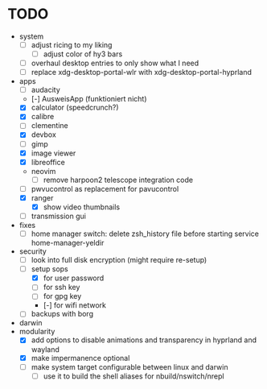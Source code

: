 # TODO

- system
  - [ ] adjust ricing to my liking
    - [ ] adjust color of hy3 bars
  - [ ] overhaul desktop entries to only show what I need
  - [ ] replace xdg-desktop-portal-wlr with xdg-desktop-portal-hyprland
- apps
  - [ ] audacity
  - [-] AusweisApp (funktioniert nicht)
  - [x] calculator (speedcrunch?)
  - [x] calibre
  - [ ] clementine
  - [x] devbox
  - [ ] gimp
  - [x] image viewer
  - [x] libreoffice
  - neovim
    - [ ] remove harpoon2 telescope integration code
  - [ ] pwvucontrol as replacement for pavucontrol
  - [x] ranger
      - [x] show video thumbnails
  - [ ] transmission gui
- fixes
    - [ ] home manager switch: delete zsh_history file before starting service home-manager-yeldir
- security
  - [ ] look into full disk encryption (might require re-setup)
  - [ ] setup sops
    - [x] for user password
    - [ ] for ssh key
    - [ ] for gpg key
    - [-] for wifi network
  - [ ] backups with borg
- darwin
- modularity
  - [x] add options to disable animations and transparency in hyprland and wayland
  - [x] make impermanence optional
  - [ ] make system target configurable between linux and darwin
    - [ ] use it to build the shell aliases for nbuild/nswitch/nrepl
